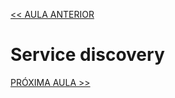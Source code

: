 [<< AULA ANTERIOR](https://github.com/pvreboucas/docker-swarm-orquestrador/blob/aula-06/aulas/01-a-rede-ingress.md)

# Service discovery

[PRÓXIMA AULA >>](https://github.com/pvreboucas/docker-swarm-orquestrador/blob/aula-06/aulas/05-user-defined-overlay.md)
